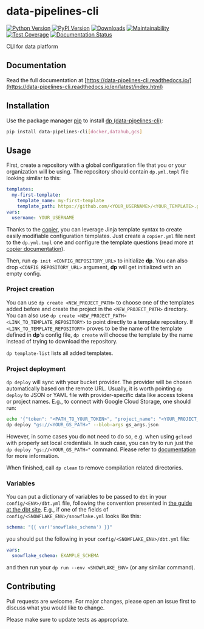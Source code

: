 # data-pipelines-cli

[![Python Version](https://img.shields.io/badge/python-3.7%20%7C%203.8%20%7C%203.9-blue.svg)](https://github.com/getindata/data-pipelines-cli)
[![PyPI Version](https://badge.fury.io/py/data-pipelines-cli.svg)](https://pypi.org/project/data-pipelines-cli/)
[![Downloads](https://pepy.tech/badge/data-pipelines-cli)](https://pepy.tech/project/data-pipelines-cli)
[![Maintainability](https://api.codeclimate.com/v1/badges/e44ed9383a42b59984f6/maintainability)](https://codeclimate.com/github/getindata/data-pipelines-cli/maintainability)
[![Test Coverage](https://api.codeclimate.com/v1/badges/e44ed9383a42b59984f6/test_coverage)](https://codeclimate.com/github/getindata/data-pipelines-cli/test_coverage)
[![Documentation Status](https://readthedocs.org/projects/data-pipelines-cli/badge/?version=latest)](https://data-pipelines-cli.readthedocs.io/en/latest/?badge=latest)

CLI for data platform

## Documentation

Read the full documentation at [https://data-pipelines-cli.readthedocs.io/](https://data-pipelines-cli.readthedocs.io/en/latest/index.html)

## Installation
Use the package manager [pip](https://pip.pypa.io/en/stable/) to install [dp (data-pipelines-cli)](https://pypi.org/project/data-pipelines-cli/):

```bash
pip install data-pipelines-cli[docker,datahub,gcs]
```

## Usage
First, create a repository with a global configuration file that you or your organization will be using. The repository
should contain `dp.yml.tmpl` file looking similar to this:
```yaml
templates:
  my-first-template:
    template_name: my-first-template
    template_path: https://github.com/<YOUR_USERNAME>/<YOUR_TEMPLATE>.git
vars:
  username: YOUR_USERNAME
```
Thanks to the [copier](https://copier.readthedocs.io/en/stable/), you can leverage Jinja template syntax to create
easily modifiable configuration templates. Just create a `copier.yml` file next to the `dp.yml.tmpl` one and configure
the template questions (read more at [copier documentation](https://copier.readthedocs.io/en/stable/configuring/)).

Then, run `dp init <CONFIG_REPOSITORY_URL>` to initialize **dp**. You can also drop `<CONFIG_REPOSITORY_URL>` argument,
**dp** will get initialized with an empty config.

### Project creation

You can use `dp create <NEW_PROJECT_PATH>` to choose one of the templates added before and create the project in the
`<NEW_PROJECT_PATH>` directory. You can also use `dp create <NEW_PROJECT_PATH> <LINK_TO_TEMPLATE_REPOSITORY>` to point
directly to a template repository. If `<LINK_TO_TEMPLATE_REPOSITORY>` proves to be the name of the template defined in
**dp**'s config file, `dp create` will choose the template by the name instead of trying to download the repository.

`dp template-list` lists all added templates.

### Project deployment

`dp deploy` will sync with your bucket provider. The provider will be chosen automatically based on the remote URL.
Usually, it is worth pointing `dp deploy` to JSON or YAML file with provider-specific data like access tokens or project
names. E.g., to connect with Google Cloud Storage, one should run:
```bash
echo '{"token": "<PATH_TO_YOUR_TOKEN>", "project_name": "<YOUR_PROJECT_NAME>"}' > gs_args.json
dp deploy "gs://<YOUR_GS_PATH>" --blob-args gs_args.json
```
However, in some cases you do not need to do so, e.g. when using `gcloud` with properly set local credentials. In such
case, you can try to run just the `dp deploy "gs://<YOUR_GS_PATH>"` command. Please refer to
[documentation](https://data-pipelines-cli.readthedocs.io/en/latest/usage.html#project-deployment) for more information.

When finished, call `dp clean` to remove compilation related directories.

### Variables
You can put a dictionary of variables to be passed to `dbt` in your `config/<ENV>/dbt.yml` file, following the convention
presented in [the guide at the dbt site](https://docs.getdbt.com/docs/building-a-dbt-project/building-models/using-variables#defining-variables-in-dbt_projectyml).
E.g., if one of the fields of `config/<SNOWFLAKE_ENV>/snowflake.yml` looks like this:
```yaml
schema: "{{ var('snowflake_schema') }}"
```
you should put the following in your `config/<SNOWFLAKE_ENV>/dbt.yml` file:
```yaml
vars:
  snowflake_schema: EXAMPLE_SCHEMA
```
and then run your `dp run --env <SNOWFLAKE_ENV>` (or any similar command).

## Contributing
Pull requests are welcome. For major changes, please open an issue first to discuss what you would like to change.

Please make sure to update tests as appropriate.